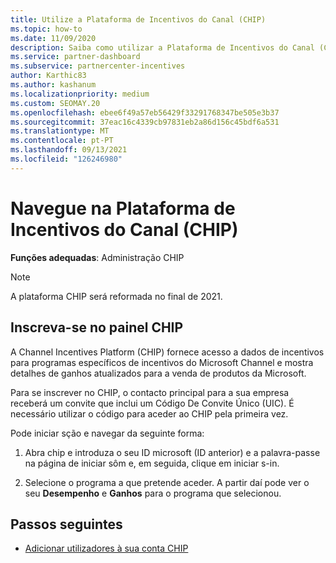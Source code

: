 ```yaml
---
title: Utilize a Plataforma de Incentivos do Canal (CHIP)
ms.topic: how-to
ms.date: 11/09/2020
description: Saiba como utilizar a Plataforma de Incentivos do Canal (CHIP) para os seus incentivos funcionarem. Note que esta plataforma será reformada no final de 2021.
ms.service: partner-dashboard
ms.subservice: partnercenter-incentives
author: Karthic83
ms.author: kashanum
ms.localizationpriority: medium
ms.custom: SEOMAY.20
ms.openlocfilehash: ebee6f49a57eb56429f33291768347be505e3b37
ms.sourcegitcommit: 37eac16c4339cb97831eb2a86d156c45bdf6a531
ms.translationtype: MT
ms.contentlocale: pt-PT
ms.lasthandoff: 09/13/2021
ms.locfileid: "126246980"
---
```

# <a name="navigate-the-channel-incentives-platform-chip"></a>Navegue na Plataforma de Incentivos do Canal (CHIP)

**Funções adequadas**: Administração CHIP

>[!NOTE]
>A plataforma CHIP será reformada no final de 2021.

## <a name="sign-into-the-chip-dashboard"></a>Inscreva-se no painel CHIP

A Channel Incentives Platform (CHIP) fornece acesso a dados de incentivos para programas específicos de incentivos do Microsoft Channel e mostra detalhes de ganhos atualizados para a venda de produtos da Microsoft.

Para se inscrever no CHIP, o contacto principal para a sua empresa receberá um convite que inclui um Código De Convite Único (UIC). É necessário utilizar o código para aceder ao CHIP pela primeira vez.


Pode iniciar sção e navegar da seguinte forma:

1. Abra chip e introduza o seu ID microsoft (ID anterior) e a palavra-passe na página de iniciar sôm e, em seguida, clique em iniciar s-in.
 
1. Selecione o programa a que pretende aceder.
A partir daí pode ver o seu **Desempenho** e **Ganhos** para o programa que selecionou. 

## <a name="next-steps"></a>Passos seguintes

- [Adicionar utilizadores à sua conta CHIP](chip-users.md)